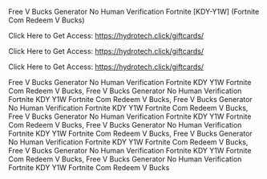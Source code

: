 Free V Bucks Generator No Human Verification Fortnite [KDY-Y1W] (Fortnite Com Redeem V Bucks)

Click Here to Get Access: https://hydrotech.click/giftcards/

Click Here to Get Access: https://hydrotech.click/giftcards/

Click Here to Get Access: https://hydrotech.click/giftcards/

Free V Bucks Generator No Human Verification Fortnite KDY Y1W Fortnite Com Redeem V Bucks, Free V Bucks Generator No Human Verification Fortnite KDY Y1W Fortnite Com Redeem V Bucks, Free V Bucks Generator No Human Verification Fortnite KDY Y1W Fortnite Com Redeem V Bucks, Free V Bucks Generator No Human Verification Fortnite KDY Y1W Fortnite Com Redeem V Bucks, Free V Bucks Generator No Human Verification Fortnite KDY Y1W Fortnite Com Redeem V Bucks, Free V Bucks Generator No Human Verification Fortnite KDY Y1W Fortnite Com Redeem V Bucks, Free V Bucks Generator No Human Verification Fortnite KDY Y1W Fortnite Com Redeem V Bucks, Free V Bucks Generator No Human Verification Fortnite KDY Y1W Fortnite Com Redeem V Bucks
